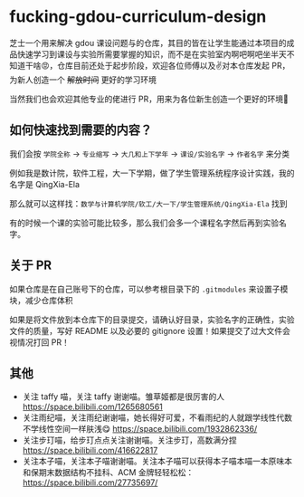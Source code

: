 # fucking-gdou-curriculum-design

芝士一个用来解决 gdou 课设问题与的仓库，其目的皆在让学生能通过本项目的成品快速学习到课设与实验所需要掌握的知识，而不是在实验室内啊吧啊吧坐半天不知道干啥😡，仓库目前还处于起步阶段，欢迎各位师傅以及✌对本仓库发起 PR，为新人创造一个 ~~解放时间~~ 更好的学习环境

当然我们也会欢迎其他专业的佬进行 PR，用来为各位新生创造一个更好的环境🥰

## 如何快速找到需要的内容？

我们会按 `学院全称` -> `专业缩写` -> `大几和上下学年` -> `课设/实验名字` -> `作者名字` 来分类

例如我是数计院，软件工程，大一下学期，做了学生管理系统程序设计实践，我的名字是 QingXia-Ela

那么就可以这样找：`数学与计算机学院/软工/大一下/学生管理系统/QingXia-Ela` 找到

有的时候一个课的实验可能比较多，那么我们会多一个课程名字然后再到实验名字。

## 关于 PR

如果仓库是在自己账号下的仓库，可以参考根目录下的 `.gitmodules` 来设置子模块，减少仓库体积

如果是将文件放到本仓库下的目录提交，请确认好目录，实验名字的正确性，实验文件的质量，写好 README 以及必要的 gitignore 设置！如果提交了过大文件会视情况打回 PR！

## 其他

- 关注 taffy 喵，关注 taffy 谢谢喵。雏草姬都是很厉害的人 https://space.bilibili.com/1265680561
- 关注雨纪喵，关注雨纪谢谢喵，她长得好可爱，不看雨纪的人就跟学线性代数不学线性空间一样肤浅😋 https://space.bilibili.com/1932862336/
- 关注步玎喵，给步玎点点关注谢谢喵。关注步玎，高数满分捏 https://space.bilibili.com/416622817
- 关注本子喵，关注本子喵谢谢喵。关注本子喵可以获得本子喵本喵一本原味本和保期末数据结构不挂科、ACM 金牌轻轻松松：https://space.bilibili.com/27735697/
